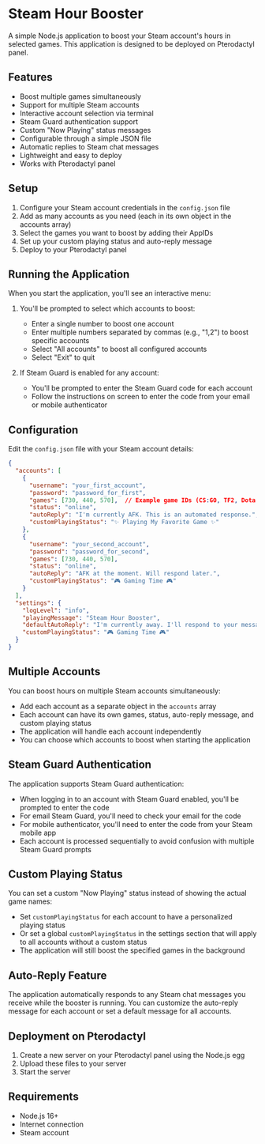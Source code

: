 # Steam Hour Booster

A simple Node.js application to boost your Steam account's hours in selected games. This application is designed to be deployed on Pterodactyl panel.

## Features

- Boost multiple games simultaneously
- Support for multiple Steam accounts
- Interactive account selection via terminal
- Steam Guard authentication support
- Custom "Now Playing" status messages
- Configurable through a simple JSON file
- Automatic replies to Steam chat messages
- Lightweight and easy to deploy
- Works with Pterodactyl panel

## Setup

1. Configure your Steam account credentials in the `config.json` file
2. Add as many accounts as you need (each in its own object in the accounts array)
3. Select the games you want to boost by adding their AppIDs
4. Set up your custom playing status and auto-reply message
5. Deploy to your Pterodactyl panel

## Running the Application

When you start the application, you'll see an interactive menu:

1. You'll be prompted to select which accounts to boost:
   - Enter a single number to boost one account
   - Enter multiple numbers separated by commas (e.g., "1,2") to boost specific accounts
   - Select "All accounts" to boost all configured accounts
   - Select "Exit" to quit

2. If Steam Guard is enabled for any account:
   - You'll be prompted to enter the Steam Guard code for each account
   - Follow the instructions on screen to enter the code from your email or mobile authenticator

## Configuration

Edit the `config.json` file with your Steam account details:

```json
{
  "accounts": [
    {
      "username": "your_first_account",
      "password": "password_for_first",
      "games": [730, 440, 570],  // Example game IDs (CS:GO, TF2, Dota 2)
      "status": "online",
      "autoReply": "I'm currently AFK. This is an automated response.",
      "customPlayingStatus": "✨ Playing My Favorite Game ✨"
    },
    {
      "username": "your_second_account",
      "password": "password_for_second",
      "games": [730, 440, 570],
      "status": "online",
      "autoReply": "AFK at the moment. Will respond later.",
      "customPlayingStatus": "🎮 Gaming Time 🎮"
    }
  ],
  "settings": {
    "logLevel": "info",
    "playingMessage": "Steam Hour Booster",
    "defaultAutoReply": "I'm currently away. I'll respond to your message later.",
    "customPlayingStatus": "🎮 Gaming Time 🎮"
  }
}
```

## Multiple Accounts

You can boost hours on multiple Steam accounts simultaneously:

- Add each account as a separate object in the `accounts` array
- Each account can have its own games, status, auto-reply message, and custom playing status
- The application will handle each account independently
- You can choose which accounts to boost when starting the application

## Steam Guard Authentication

The application supports Steam Guard authentication:

- When logging in to an account with Steam Guard enabled, you'll be prompted to enter the code
- For email Steam Guard, you'll need to check your email for the code
- For mobile authenticator, you'll need to enter the code from your Steam mobile app
- Each account is processed sequentially to avoid confusion with multiple Steam Guard prompts

## Custom Playing Status

You can set a custom "Now Playing" status instead of showing the actual game names:

- Set `customPlayingStatus` for each account to have a personalized playing status
- Or set a global `customPlayingStatus` in the settings section that will apply to all accounts without a custom status
- The application will still boost the specified games in the background

## Auto-Reply Feature

The application automatically responds to any Steam chat messages you receive while the booster is running. You can customize the auto-reply message for each account or set a default message for all accounts.

## Deployment on Pterodactyl

1. Create a new server on your Pterodactyl panel using the Node.js egg
2. Upload these files to your server
3. Start the server

## Requirements

- Node.js 16+
- Internet connection
- Steam account 